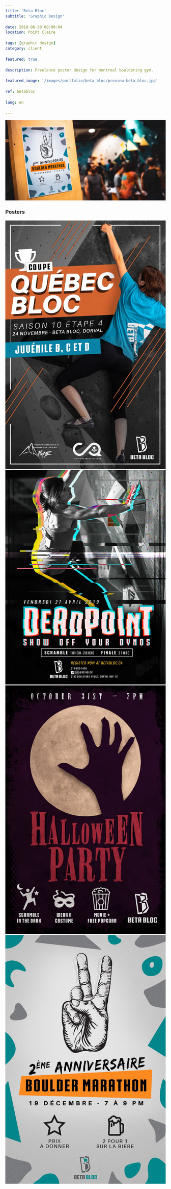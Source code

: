 ```yaml
---
title: 'Beta Bloc'
subtitle: 'Graphic Design'

date: 2018-06-30 00:00:04
location: Point Claire

tags: [graphic design]
category: client

featured: true

description: Freelance poster design for montreal bouldering gym.

featured_image: '/images/portfolio/beta_bloc/preview-beta_bloc.jpg'

ref: betabloc

lang: en

---
```

![](/images/portfolio/beta_bloc/anniv2.jpg)

### Posters

<div class="gallery" data-columns="4">
	<img src="/images/portfolio/beta_bloc/coupe_quebec.jpg">
	<img src="/images/portfolio/beta_bloc/deadpoint4.jpg">
	<img src="/images/portfolio/beta_bloc/halloween.jpg">
	<img src="/images/portfolio/beta_bloc/2_year_anniversary.jpg">
</div>